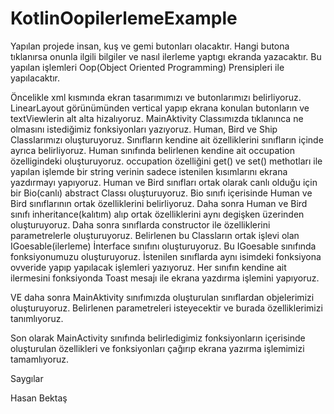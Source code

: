 # KotlinOopilerlemeExample


Yapılan projede insan, kuş ve gemi butonları olacaktır.
Hangi butona tıklanırsa onunla ilgili bilgiler ve nasıl ilerleme yaptıgı ekranda yazacaktır.
Bu yapılan işlemleri Oop(Object Oriented Programming) Prensipleri ile yapılacaktır.


Öncelikle xml kısmında ekran tasarımımızı ve butonlarımızı belirliyoruz.
LinearLayout görünümünden vertical yapıp ekrana konulan butonların ve textViewlerin alt alta hizalıyoruz.
MainAktivity Classımızda tıklanınca ne olmasını istediğimiz fonksiyonları yazıyoruz.
Human, Bird ve Ship Classlarımızı oluşturuyoruz.
Sınıfların kendine ait özelliklerini sınıfların içinde ayrıca belirliyoruz.
Human sınıfında belirlenen kendine ait occupation özelligindeki oluşturuyoruz.
occupation özelliğini get() ve set() methotları ile yapılan işlemde bir string verinin sadece istenilen kısımlarını ekrana yazdırmayı yapıyoruz.
Human ve Bird sınıfları ortak olarak canlı olduğu için bir Bio(canlı) abstract Classı oluşturuyoruz.
Bio sınıfı içerisinde Human ve Bird sınıflarının ortak özelliklerini belirliyoruz.
Daha sonra Human ve Bird sınıfı inheritance(kalıtım) alıp ortak özelliklerini aynı degişken üzerinden oluşturuyoruz.
Daha sonra sınıflarda constructor ile özelliklerini parametrelerle oluşturuyoruz. 
Belirlenen bu Classların ortak işlevi olan IGoesable(ilerleme) İnterface sınıfını oluşturuyoruz.
Bu IGoesable sınıfında fonksiyonumuzu oluşturuyoruz.
İstenilen sınıflarda aynı isimdeki fonksiyona ovveride yapıp yapılacak işlemleri yazıyoruz.
Her sınıfın kendine ait ilermesini fonksiyonda Toast mesajı ile ekrana yazdırma işlemini yapıyoruz.


VE daha sonra MainAktivity sınıfımızda oluşturulan sınıflardan objelerimizi oluşturuyoruz.
Belirlenen parametreleri isteyecektir ve burada özelliklerimizi tanımlıyoruz.


Son olarak MainActivity sınıfında belirledigimiz fonksiyonların içerisinde oluşturulan özellikleri ve fonksiyonları çağırıp ekrana yazırma işlemimizi tamamlıyoruz.


Saygılar

Hasan Bektaş

